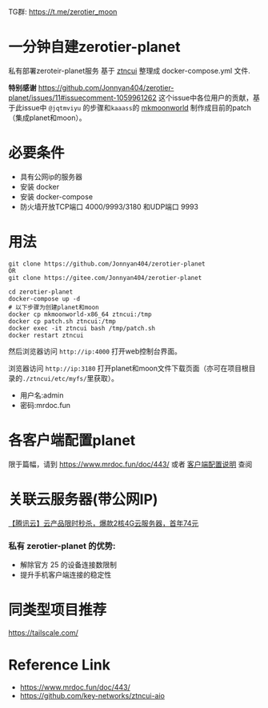 TG群: https://t.me/zerotier_moon

# 一分钟自建zerotier-planet

私有部署zeroteir-planet服务
基于 [ztncui](https://github.com/key-networks/ztncui-aio) 整理成 docker-compose.yml 文件.

**特别感谢** <https://github.com/Jonnyan404/zerotier-planet/issues/11#issuecomment-1059961262> 这个issue中各位用户的贡献，基于此issue中 `@jqtmviyu` 的步骤和`kaaass`的 [mkmoonworld](https://github.com/kaaass/ZeroTierOne/releases/tag/mkmoonworld-1.0) 制作成目前的patch（集成planet和moon）。

# 必要条件

- 具有公网ip的服务器
- 安装 docker
- 安装 docker-compose
- 防火墙开放TCP端口 4000/9993/3180 和UDP端口 9993

# 用法

```
git clone https://github.com/Jonnyan404/zerotier-planet
OR
git clone https://gitee.com/Jonnyan404/zerotier-planet

cd zerotier-planet
docker-compose up -d
# 以下步骤为创建planet和moon
docker cp mkmoonworld-x86_64 ztncui:/tmp
docker cp patch.sh ztncui:/tmp
docker exec -it ztncui bash /tmp/patch.sh
docker restart ztncui
```

然后浏览器访问 `http://ip:4000` 打开web控制台界面。

浏览器访问 `http://ip:3180` 打开planet和moon文件下载页面（亦可在项目根目录的`./ztncui/etc/myfs/`里获取）。


- 用户名:admin
- 密码:mrdoc.fun

# 各客户端配置planet

限于篇幅，请到 <https://www.mrdoc.fun/doc/443/> 或者 [客户端配置说明](https://github.com/Jonnyan404/zerotier-planet/blob/main/%E5%AE%A2%E6%88%B7%E7%AB%AF%E4%BD%BF%E7%94%A8%E6%96%B9%E6%B3%95.md) 查阅


# 关联云服务器(带公网IP)

[【腾讯云】云产品限时秒杀，爆款2核4G云服务器，首年74元](https://curl.qcloud.com/S2Db7PLK)


### 私有 zerotier-planet 的优势:
- 解除官方 25 的设备连接数限制
- 提升手机客户端连接的稳定性

# 同类型项目推荐

https://tailscale.com/

# Reference Link

- <https://www.mrdoc.fun/doc/443/>
- <https://github.com/key-networks/ztncui-aio>
